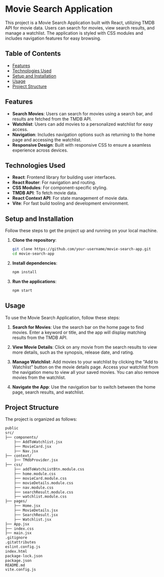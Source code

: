 # Movie Search Application

This project is a Movie Search Application built with React, utilizing TMDB API for movie data. Users can search for movies, view search results, and manage a watchlist. The application is styled with CSS modules and includes navigation features for easy browsing.

## Table of Contents

- [Features](#features)
- [Technologies Used](#technologies-used)
- [Setup and Installation](#setup-and-installation)
- [Usage](#usage)
- [Project Structure](#project-structure)

## Features

- **Search Movies**: Users can search for movies using a search bar, and results are fetched from the TMDB API.
- **Watchlist**: Users can add movies to a personalized watchlist for easy access.
- **Navigation**: Includes navigation options such as returning to the home page and accessing the watchlist.
- **Responsive Design**: Built with responsive CSS to ensure a seamless experience across devices.

## Technologies Used

- **React**: Frontend library for building user interfaces.
- **React Router**: For navigation and routing.
- **CSS Modules**: For component-specific styling.
- **TMDB API**: To fetch movie data.
- **React Context API**: For state management of movie data.
- **Vite**: For fast build tooling and development environment.

## Setup and Installation

Follow these steps to get the project up and running on your local machine.

1. **Clone the repository**:

   ```bash
   git clone https://github.com/your-username/movie-search-app.git
   cd movie-search-app
   ```

2. **Install dependencies**:

   ```bash
   npm install
   ```

3. **Run the applications**:

   ```bash
   npm start
   ```

## Usage

To use the Movie Search Application, follow these steps:

1. **Search for Movies**: Use the search bar on the home page to find movies. Enter a keyword or title, and the app will display matching results from the TMDB API.

2. **View Movie Details**: Click on any movie from the search results to view more details, such as the synopsis, release date, and rating.

3. **Manage Watchlist**: Add movies to your watchlist by clicking the "Add to Watchlist" button on the movie details page. Access your watchlist from the navigation menu to view all your saved movies. You can also remove movies from the watchlist.

4. **Navigate the App**: Use the navigation bar to switch between the home page, search results, and watchlist.

## Project Structure

The project is organized as follows:

```bash
public
src/
├── components/
    ├── AddToWatchlist.jsx
    ├── MovieCard.jsx
    ├── Nav.jsx
├── context/
    ├── TMdbProvider.jsx
├── css/
    ├── addToWatchListBtn.module.css
    ├── home.module.css
    ├── movieCard.module.css
    ├── movieDetails.module.css
    ├── nav.module.css
    ├── searchResult.module.css
    ├── watchlist.module.css
├── pages/
    ├── Home.jsx
    ├── MovieDetails.jsx
    ├── SearchResult.jsx
    ├── Watchlist.jsx
├── App.jsx
├── index.css
├── main.jsx
.gitignore
.gitattributes
eslint.config.js
index.html
package-lock.json
package.json
README.md
vite.config.js
```
